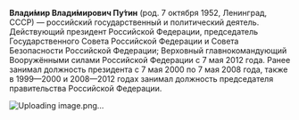 **Влади́мир Влади́мирович Пу́тин**
(род. 7 октября 1952, Ленинград, СССР) — российский государственный и политический деятель. Действующий президент Российской Федерации, председатель Государственного Совета Российской Федерации и Совета Безопасности Российской Федерации; Верховный главнокомандующий Вооружёнными силами Российской Федерации с 7 мая 2012 года. Ранее занимал должность президента с 7 мая 2000 по 7 мая 2008 года, также в 1999—2000 и 2008—2012 годах занимал должность председателя правительства Российской Федерации.

![Uploading image.png…]()


